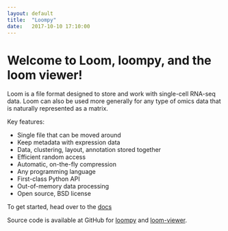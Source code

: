 ```yaml
---
layout: default
title:  "Loompy"
date:   2017-10-10 17:10:00
---
```


# Welcome to Loom, loompy, and the loom viewer!

Loom is a file format designed to store and work with single-cell RNA-seq data. Loom can also be used more generally for any type of omics data that is naturally represented as a matrix.

Key features:

* Single file that can be moved around
* Keep metadata with expression data
* Data, clustering, layout, annotation stored together
* Efficient random access
* Automatic, on-the-fly compression
* Any programming language
* First-class Python API
* Out-of-memory data processing
* Open source, BSD license

To get started, head over to the [docs](/loompy-docs)

Source code is available at GitHub for [loompy](https://github.com/linnarsson-lab/loompy) and [loom-viewer](https://github.com/linnarsson-lab/loom-viewer).
